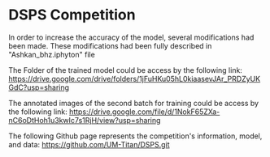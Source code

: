 # DSPS Competition

In order to increase the accuracy of the model, several modifications had been made. These modifications had been fully described in "Ashkan_bhz.iphyton" file


The Folder of the trained model could be access by the following link:
https://drive.google.com/drive/folders/1jFuHKu05hL0kiaasevJAr_PRDZyUKGdC?usp=sharing

The annotated images of the second batch for training could be access by the following link:
https://drive.google.com/file/d/1NokF65ZXa-nC6oDtHoh1u3kwIc7s1RjH/view?usp=sharing

The following Github page represents the competition's information, model, and data: 
https://github.com/UM-Titan/DSPS.git
